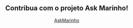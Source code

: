 <h2 align = center>Contribua com o projeto Ask Marinho!</h2>

<p align="center"><a href="https://ko-fi.com/RULEVAMANDA">AskMarinho</a></p>
